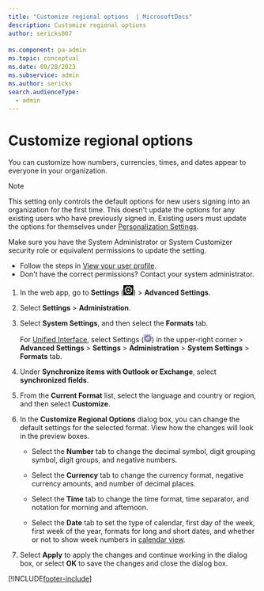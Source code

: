 ```yaml
---
title: "Customize regional options  | MicrosoftDocs"
description: Customize regional options
author: sericks007

ms.component: pa-admin
ms.topic: conceptual
ms.date: 09/28/2023
ms.subservice: admin
ms.author: sericks
search.audienceType: 
  - admin
---
```

# Customize regional options 

You can customize how numbers, currencies, times, and dates appear to everyone in your organization.

> [!NOTE]
> This setting only controls the default options for new users signing into an organization for the first time. This doesn't update the options for any existing users who have previously signed in. Existing users must update the options for themselves under [Personalization Settings](/power-apps/user/set-personal-options).

Make sure you have the System Administrator or System Customizer security role or equivalent permissions to update the setting.

- Follow the steps in [View your user profile](/dynamics365/customer-engagement/basics/view-your-user-profile).
- Don't have the correct permissions? Contact your system administrator.
  
1. In the web app, go to **Settings** (![Settings.](media/settings-gear-icon.png "Settings")) > **Advanced Settings**.

2. Select **Settings** > **Administration**.

3. Select **System Settings**, and then select the **Formats** tab. 
  
   For [Unified Interface](about-unified-interface.md), select Settings (![Gear button.](../admin/media/selection-rule-gear.png "Gear button")) in the upper-right corner > **Advanced Settings** > **Settings** > **Administration** > **System Settings** > **Formats** tab.
  
4. Under **Synchronize items with Outlook or Exchange**, select **synchronized fields**.  

5. From the **Current Format** list, select the language and country or region, and then select **Customize**.  
  
6. In the **Customize Regional Options** dialog box, you can change the default settings for the selected format. View how the changes will look in the preview boxes.  
  
   - Select the **Number** tab to change the decimal symbol, digit grouping symbol, digit groups, and negative numbers.  
  
   - Select the **Currency** tab to change the currency format, negative currency amounts, and number of decimal places.  
  
   - Select the **Time** tab to change the time format, time separator, and notation for morning and afternoon.  
  
   - Select the **Date** tab to set the type of calendar, first day of the week, first week of the year, formats for long and short dates, and whether or not to show week numbers in [calendar view](/powerapps/user/calendar-view).  
  
7. Select **Apply** to apply the changes and continue working in the dialog box, or select **OK** to save the changes and close the dialog box.  




[!INCLUDE[footer-include](../includes/footer-banner.md)]
